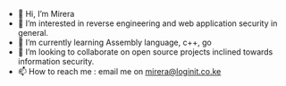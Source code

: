 - 👋 Hi, I’m Mirera
- 👀 I’m interested in reverse engineering and web application security in general.
- 🌱 I’m currently learning Assembly language, c++, go
- 💞️ I’m looking to collaborate on open source projects inclined towards information security.
- 📫 How to reach me : email me on mirera@loginit.co.ke

<!---
mirera/mirera is a ✨ special ✨ repository because its `README.md` (this file) appears on your GitHub profile.
You can click the Preview link to take a look at your changes.
--->
